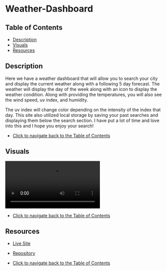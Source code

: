 # Weather-Dashboard

## Table of Contents 
- [Description](#description)
- [Visuals](#visuals)
- [Resources](#resources)

## Description

Here we have a weather dashboard that will allow you to search your city and display the current weather along with a following 5 day forecast. The weather will display the day of the week along with an icon to display the weather condition. Along with providing the temperatures, you will also see the wind speed, uv index, and humidity. 

The uv index will change color depending on the intensity of the index that day. This site also utilized local storage by saving your past searches and displaying them below the search section. I have put a lot of time and love into this and I hope you enjoy your search!

- [Click to navigate back to the Table of Contents](#table-of-contents)

## Visuals

![Weather Dashboard](/images/Weather%20Dashboard.mp4)

- [Click to navigate back to the Table of Contents](#table-of-contents)

## Resources
- [Live Site](https://grilledcheeseplease.github.io/Weather-Dashboard/)
- [Repository](https://github.com/grilledcheeseplease/Weather-Dashboard)


- [Click to navigate back to the Table of Contents](#table-of-contents)